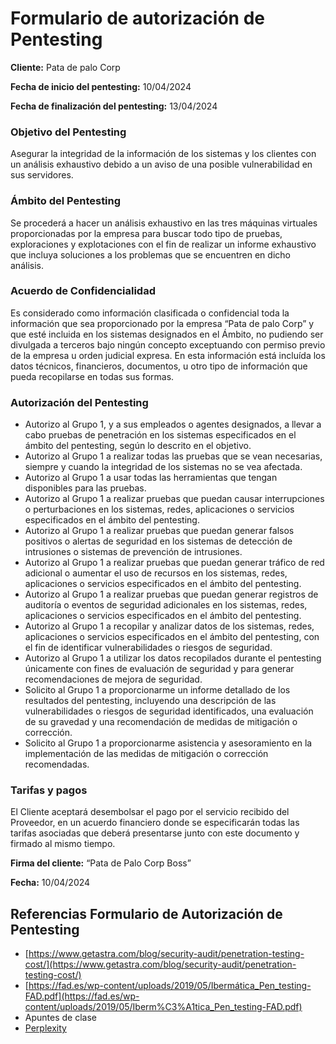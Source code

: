 # Formulario de autorización de Pentesting

**Cliente:** Pata de palo Corp

**Fecha de inicio del pentesting:** 10/04/2024

**Fecha de finalización del pentesting:** 13/04/2024

### **Objetivo del Pentesting**

Asegurar la integridad de la información de los sistemas y los clientes con un análisis exhaustivo debido a un aviso de una posible vulnerabilidad en sus servidores.

### **Ámbito del Pentesting**

Se procederá a hacer un análisis exhaustivo en las tres máquinas virtuales proporcionadas por la empresa para buscar todo tipo de pruebas, exploraciones y explotaciones con el fin de realizar un informe exhaustivo que incluya soluciones a los problemas que se encuentren en dicho análisis.

### **Acuerdo de Confidencialidad**

Es considerado como información clasificada o confidencial toda la información que sea proporcionado por la empresa “Pata de palo Corp” y que esté incluida en los sistemas designados en el Ámbito, no pudiendo ser divulgada a terceros bajo ningún concepto exceptuando con permiso previo de la empresa u orden judicial expresa. En esta información está incluída los datos técnicos, financieros, documentos, u otro tipo de información que pueda recopilarse en todas sus formas.

### **Autorización del Pentesting**

- Autorizo al Grupo 1, y a sus empleados o agentes designados, a llevar a cabo pruebas de penetración en los sistemas especificados en el ámbito del pentesting, según lo descrito en el objetivo.
- Autorizo al Grupo 1 a realizar todas las pruebas que se vean necesarias, siempre y cuando la integridad de los sistemas no se vea afectada.
- Autorizo al Grupo 1 a usar todas las herramientas que tengan disponibles para las pruebas.
- Autorizo al Grupo 1 a realizar pruebas que puedan causar interrupciones o perturbaciones en los sistemas, redes, aplicaciones o servicios especificados en el ámbito del pentesting.
- Autorizo al Grupo 1 a realizar pruebas que puedan generar falsos positivos o alertas de seguridad en los sistemas de detección de intrusiones o sistemas de prevención de intrusiones.
- Autorizo al Grupo 1 a realizar pruebas que puedan generar tráfico de red adicional o aumentar el uso de recursos en los sistemas, redes, aplicaciones o servicios especificados en el ámbito del pentesting.
- Autorizo al Grupo 1 a realizar pruebas que puedan generar registros de auditoría o eventos de seguridad adicionales en los sistemas, redes, aplicaciones o servicios especificados en el ámbito del pentesting.
- Autorizo al Grupo 1 a recopilar y analizar datos de los sistemas, redes, aplicaciones o servicios especificados en el ámbito del pentesting, con el fin de identificar vulnerabilidades o riesgos de seguridad.
- Autorizo al Grupo 1 a utilizar los datos recopilados durante el pentesting únicamente con fines de evaluación de seguridad y para generar recomendaciones de mejora de seguridad.
- Solicito al Grupo 1 a proporcionarme un informe detallado de los resultados del pentesting, incluyendo una descripción de las vulnerabilidades o riesgos de seguridad identificados, una evaluación de su gravedad y una recomendación de medidas de mitigación o corrección.
- Solicito al Grupo 1 a proporcionarme asistencia y asesoramiento en la implementación de las medidas de mitigación o corrección recomendadas.

### **Tarifas y pagos**

El Cliente aceptará desembolsar el pago por el servicio recibido del Proveedor, en un acuerdo financiero donde se especificarán todas las tarifas asociadas que deberá presentarse junto con este documento y firmado al mismo tiempo.

**Firma del cliente:** “Pata de Palo Corp Boss”

**Fecha:** 10/04/2024

## Referencias Formulario de Autorización de Pentesting

- [https://www.getastra.com/blog/security-audit/penetration-testing-cost/](https://www.getastra.com/blog/security-audit/penetration-testing-cost/)
- [https://fad.es/wp-content/uploads/2019/05/Ibermática_Pen_testing-FAD.pdf](https://fad.es/wp-content/uploads/2019/05/Iberm%C3%A1tica_Pen_testing-FAD.pdf)
- Apuntes de clase
- [Perplexity](https://www.perplexity.ai/)

